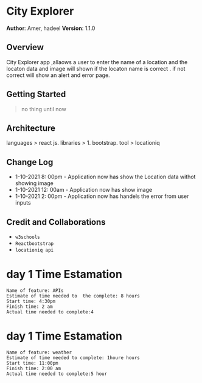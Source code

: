 # City Explorer
**Author**: Amer, hadeel
**Version**: 1.1.0
## Overview
<!-- Provide a high level overview of what this application is and why you are building it, beyond the fact that it's an assignment for this class. (i.e. What's your problem domain?) -->
City Explorer app ,allaows a user to enter the name of a location and the locaton data and image will shown if the locaton name is correct . if not correct will show an alert and error page.
## Getting Started
<!-- What are the steps that a user must take in order to build this app on their own machine and get it running? -->
> no thing until now
## Architecture
<!-- Provide a detailed description of the application design. What technologies (languages, libraries, etc) you're using, and any other relevant design information. -->
languages > react js.
libraries > 1. bootstrap.
tool > locationiq
## Change Log
<!-- Use this area to document the iterative changes made to your application as each feature is successfully implemented. Use time stamps. Here's an example:
01-01-2001 4:59pm - Application now has a fully-functional express server, with a GET route for the location resource. -->
- 1-10-2021 8: 00pm - Application now has show the Location data withot showing image
- 1-10-2021 12: 00am - Application now has show image
- 1-10-2021 2: 00pm - Application now has handels the error from user inputs
## Credit and Collaborations
<!-- Give credit (and a link) to other people or resources that helped you build this application. -->
- `w3schools`
- `Reactbootstrap`
- `locationiq api`
# day 1 Time Estamation
```
Name of feature: APIs
Estimate of time needed to  the complete: 8 hours
Start time: 4:30pm
Finish time: 2 am
Actual time needed to complete:4
```
# day 1 Time Estamation
```
Name of feature: weather
Estimate of time needed to complete: 1houre hours
Start time: 11:00pm
Finish time: 2:00 am
Actual time needed to complete:5 hour
```
